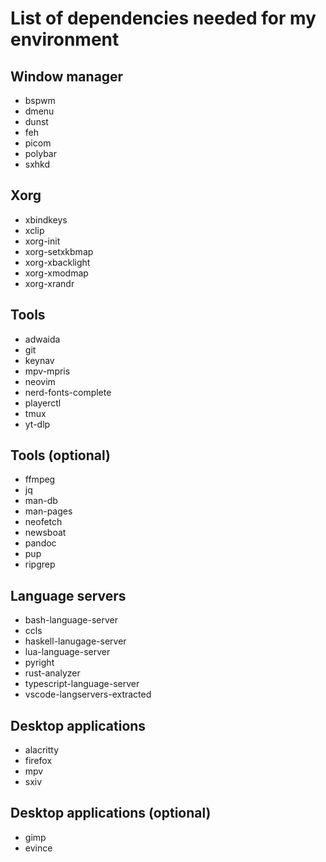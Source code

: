 # List of dependencies needed for my environment

## Window manager
* bspwm
* dmenu
* dunst
* feh
* picom
* polybar
* sxhkd

## Xorg
* xbindkeys
* xclip
* xorg-init
* xorg-setxkbmap
* xorg-xbacklight
* xorg-xmodmap
* xorg-xrandr

## Tools
* adwaida
* git
* keynav
* mpv-mpris
* neovim
* nerd-fonts-complete
* playerctl
* tmux
* yt-dlp

## Tools (optional)
* ffmpeg
* jq
* man-db
* man-pages
* neofetch
* newsboat
* pandoc
* pup
* ripgrep

## Language servers
* bash-language-server
* ccls
* haskell-lanugage-server
* lua-language-server
* pyright
* rust-analyzer
* typescript-language-server
* vscode-langservers-extracted

## Desktop applications
* alacritty
* firefox
* mpv
* sxiv

## Desktop applications (optional)
* gimp
* evince
